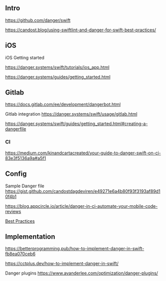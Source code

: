 

## Intro


https://github.com/danger/swift

https://candost.blog/using-swiftlint-and-danger-for-swift-best-practices/



## iOS

iOS Getting started

https://danger.systems/swift/tutorials/ios_app.html

https://danger.systems/guides/getting_started.html

## Gitlab

https://docs.gitlab.com/ee/development/dangerbot.html


Gitlab integration
https://danger.systems/swift/usage/gitlab.html


https://danger.systems/swift/guides/getting_started.html#creating-a-dangerfile

### CI

https://medium.com/kinandcartacreated/your-guide-to-danger-swift-on-ci-83e3f5136a9a#a5f1
## Config

Sample Danger file
https://gist.github.com/candostdagdeviren/e49271e6a4b80f93f3193af89d10f4b1


https://blog.appcircle.io/article/danger-in-ci-automate-your-mobile-code-reviews

[Best Practices](https://candost.blog/using-swiftlint-and-danger-for-swift-best-practices/) 


## Implementation

https://betterprogramming.pub/how-to-implement-danger-in-swift-fb8ea070ceb6

https://cctplus.dev/how-to-implement-danger-in-swift/


Danger plugins 
https://www.avanderlee.com/optimization/danger-plugins/

